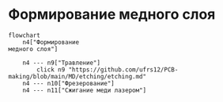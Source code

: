 # Формирование медного слоя

```mermaid
flowchart
	n4["Формирование
медного слоя"]

	n4 --- n9["Травление"]
		click n9 "https://github.com/ufrs12/PCB-making/blob/main/MD/etching/etching.md"
	n4 --- n10["Фрезерование"]
	n4 --- n11["Сжигание меди лазером"]
